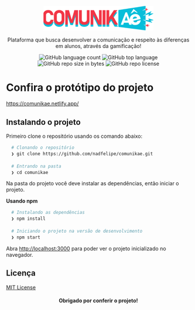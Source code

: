 <p align="center">
  <img src="/src/assets/img/comunikae_logo.svg" width='300px' />
	
  <p align="center">
  Plataforma que busca desenvolver a comunicação e respeito às
  diferenças em alunos, através da gamificação!
  </p>
</p>

<p align="center">
  <img alt="GitHub language count" src="https://img.shields.io/github/languages/count/nadfelipe/comunikae?color=greeb">

  <img alt="GitHub top language" src="https://img.shields.io/github/languages/top/nadfelipe/comunikae?color=greeb">

  <img alt="GitHub repo size in bytes" src="https://img.shields.io/github/repo-size/nadfelipe/comunikae?color=greeb">

  <img alt="GitHub repo license" src="https://img.shields.io/github/license/nadfelipe/comunikae?color=green">
</p>

# Confira o protótipo do projeto
https://comunikae.netlify.app/

## Instalando o projeto

Primeiro clone o repositório usando os comando abaixo:

```bash
  # Clonando o repositório
  ❯ git clone https://github.com/nadfelipe/comunikae.git

  # Entrando na pasta
  ❯ cd comunikae
```

Na pasta do projeto você deve instalar as dependências, então iniciar o projeto.

**Usando npm**

```bash
  # Instalando as dependências
  ❯ npm install

  # Iniciando o projeto na versão de desenvolvimento
  ❯ npm start
```
Abra [http://localhost:3000](http://localhost:3000) para poder ver o projeto inicializado no navegador.

## Licença
[MIT License](/LICENSE)

<h4 align="center">
  Obrigado por conferir o projeto!
</h4>
  

